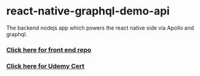 # react-native-graphql-demo-api
The backend nodejs app which powers the react native side via Apollo and graphql. 
### [Click here for front end repo](https://github.com/yamadaj2/react-native-graphql-demo)
### [Click here for Udemy Cert](https://github.com/yamadaj2/react-native-graphql-demo/blob/master/assets/react-native-graphql-cert.pdf)
